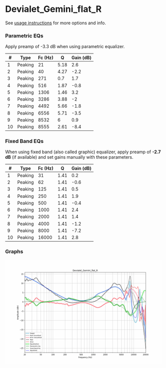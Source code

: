 # Devialet_Gemini_flat_R
See [usage instructions](https://github.com/jaakkopasanen/AutoEq#usage) for more options and info.

### Parametric EQs
Apply preamp of -3.3 dB when using parametric equalizer.

|   # | Type    |   Fc (Hz) |    Q |   Gain (dB) |
|-----|---------|-----------|------|-------------|
|   1 | Peaking |        21 | 5.18 |         2.6 |
|   2 | Peaking |        40 | 4.27 |        -2.2 |
|   3 | Peaking |       271 | 0.7  |         1.7 |
|   4 | Peaking |       516 | 1.87 |        -0.8 |
|   5 | Peaking |      1306 | 1.46 |         3.2 |
|   6 | Peaking |      3286 | 3.88 |        -2   |
|   7 | Peaking |      4492 | 5.66 |        -1.8 |
|   8 | Peaking |      6556 | 5.71 |        -3.5 |
|   9 | Peaking |      8532 | 6    |         0.9 |
|  10 | Peaking |      8555 | 2.61 |        -8.4 |

### Fixed Band EQs
When using fixed band (also called graphic) equalizer, apply preamp of **-2.7 dB** (if available) and set gains manually with these parameters.

|   # | Type    |   Fc (Hz) |    Q |   Gain (dB) |
|-----|---------|-----------|------|-------------|
|   1 | Peaking |        31 | 1.41 |         0.2 |
|   2 | Peaking |        62 | 1.41 |        -0.6 |
|   3 | Peaking |       125 | 1.41 |         0.5 |
|   4 | Peaking |       250 | 1.41 |         1.9 |
|   5 | Peaking |       500 | 1.41 |        -0.4 |
|   6 | Peaking |      1000 | 1.41 |         2.4 |
|   7 | Peaking |      2000 | 1.41 |         1.4 |
|   8 | Peaking |      4000 | 1.41 |        -1.2 |
|   9 | Peaking |      8000 | 1.41 |        -7.2 |
|  10 | Peaking |     16000 | 1.41 |         2.8 |

### Graphs
![](./Devialet_Gemini_flat_R.png)
